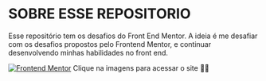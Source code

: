 # SOBRE ESSE REPOSITORIO
Esse repositório tem os desafios do Front End Mentor. A ideia é me desafiar com os desafios propostos pelo Frontend Mentor, e continuar desenvolvendo minhas habilidades no front end.

<a href="https://www.frontendmentor.io/home" alt="Link do site Front end Mentor" targe="_blank"><img src="https://miro.medium.com/v2/resize:fit:1200/0*cfYEyKU7fH1Vz37c.png" alt="Frontend Mentor"></a>
Clique na imagens para acessar o site 👨‍💻
